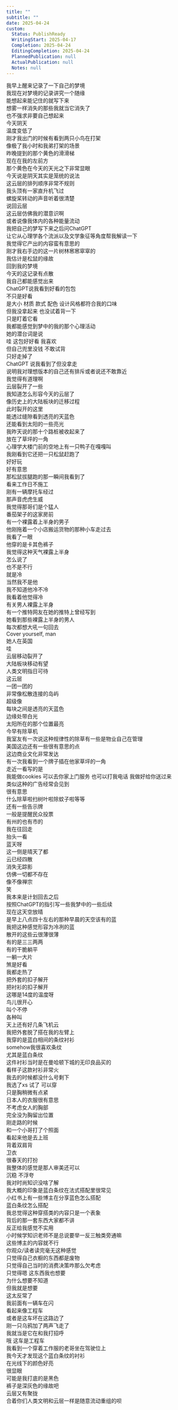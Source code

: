 ```yaml
---      
title: ""      
subtitle: ""      
date: 2025-04-24      
custom:      
  Status: PublishReady      
  WritingStart: 2025-04-17      
  Completion: 2025-04-24      
  EditingCompletion: 2025-04-24      
  PlannedPublication: null      
  ActualPublication: null      
  Notes: null      
---          
```

我早上醒来记录了一下自己的梦境        
我现在对梦境的记录讲究一个随缘        
能想起来能记住的就写下来        
想雾一样消失的那些我就当它消失了        
也不强求非要自己想起来          
今天阴天        
温度变低了        
刚才我出门的时候有看到两只小鸟在打架        
像极了我小时和我弟打架的场景          
昨晚提到的那个黄色的滑滑梯        
现在在我的左前方        
那个黄色在今天的天光之下非常显眼          
今天说是阴天其实是笼统的说法        
这云层的排列顺序非常不规则        
我头顶有一家直升机飞过        
螺旋桨转动的声音听着很清楚        
说回云层        
这云层仿佛我的潜意识啊        
或者说像我体内的各种能量流动          
我把自己的梦写下来之后问ChatGPT        
让它从心理学各个流派以及文学象征等角度帮我解读一下        
我觉得它产出的内容蛮有意思的          
刚才我右手边的这一片树林窸窸窣窣的        
我估计是松鼠的缘故          
回到我的梦境        
今天的这记录有点散        
我自己都能感觉出来        
ChatGPT说我看到好看的包包        
不只是好看        
是大小 材质 款式 配色 设计风格都符合我的口味        
但我没拿起来 也没试着背一下        
只是盯着它看        
我都能感觉到梦中的我的那个心理活动        
她的潜台词是说        
哇 这包好好看 我喜欢        
但自己兜里没钱 不敢试背        
只好走掉了        
ChatGPT 说我看到了但没拿走        
说明我对理想版本的自己还有排斥或者说还不敢靠近        
我觉得有道理啊          
云层裂开了一些        
我知道怎么形容今天的云层了        
像历史上的大陆板块的迁移过程        
此时裂开的这里        
能透过缝隙看到透亮的天蓝色        
还能看到太阳的一些亮光          
我昨天说的那十个路桩被收起来了        
放在了草坪的一角        
心理学大楼门前的空地上有一只鸭子在嘎嘎叫        
我刚看到它还把一只松鼠赶跑了        
好好玩        
好有意思        
那松鼠拔腿跑的那一瞬间我看到了        
看来工作日不施工          
刚有一辆摩托车经过        
那声音虎虎生威        
我觉得那哥们是个猛人          
番茄架子的这家房前        
有一个裸露着上半身的男子        
他刚拖着一个小店搬运货物的那种小车走过去        
我看了一眼        
他穿的是卡其色裤子          
我觉得这种天气裸露上半身        
怎么说了        
也不是不行        
就是冷        
当然我不是他        
我不知道他冷不冷        
我看着他觉得冷          
有关男人裸露上半身        
有一个推特网友在她的推特上曾经写到        
她看到那些裸露上半身的男人        
每次都想大吼一句回去        
Cover yourself, man        
她人在英国          
哇        
云层移动裂开了        
大陆板块移动有望        
人类文明指日可待          
这云层        
一团一团的        
非常像松散连接的岛屿        
超级像        
每块之间是透亮的天蓝色        
边缘处带白光        
太阳所在的那个位置最亮          
今早有除草机        
我室友有一次说这种规律性的除草有一些是物业自己在管理          
美国这边还有一些很有意思的点        
这边商业文化非常发达        
有一次我看到一个牌子插在他家草坪的一角        
走近一看写的是        
我能做cookies 可以去你家上门服务 也可以打我电话 我做好给你送过来        
类似这种的广告经常会见到        
很有意思        
什么除草啦扫树叶啦除蚊子啦等等        
还有一些告示牌        
一般是提醒民众投票        
有州的也有市的          
我在往回走        
抬头一看        
蓝天呀        
这一侧是晴天了都        
云已经四散        
消失无踪影        
仿佛一切都不存在        
像不像禅宗        
笑          
我本来是计划回去之后        
按照ChatGPT的指引写一些我梦中的一些后续        
现在这天空放晴        
是早上八点四十左右的那种早晨的天空该有的蓝        
我把这种感觉形容为冷冽的蓝        
散开的这些云很薄很薄        
有的是三三两两        
有的干脆躺平        
一躺一大片        
煞是好看          
我都走热了        
把外套的扣子解开        
把衬衫的扣子解开        
这哪是14度的温度呀          
鸟儿很开心        
叫个不停        
各种叫        
天上还有好几条飞机云          
我把外套脱了搭在我的左臂上        
我穿的是蓝白相间的条纹衬衫        
somehow我很喜欢条纹        
尤其是蓝白条纹        
这件衬衫当时是在曼哈顿下城的无印良品买的        
看样子这款衬衫非常火        
我去的时候都没什么号剩下        
我选了xs 试了 可以穿        
只是胸稍微有点紧        
日本人的衣服很有意思        
不考虑女人的胸部        
完全没为胸留出位置          
刚走路的时候        
和一个小哥打了个照面        
看起来他是去上班        
背着双肩背        
卫衣        
很春天的打扮        
我整体的感觉是那人审美还可以        
沉稳 不浮夸          
我对时尚知识没啥了解        
我大概的印象是蓝白条纹在法式搭配里很常见        
小红书上有一些博主在分享蓝色怎么搭配        
蓝白条纹怎么搭配        
我总觉得这种穿搭类的内容只是一个表象        
背后的那一套东西大家都不讲        
反正给我感觉不实用          
小时候学知识老师不是总说要举一反三触类旁通嘛        
这些博主的内容就不行        
你观众/读者读完毫无这种感觉        
只觉得自己衣橱的东西都是废物        
只觉得自己当时的消费决策咋那么欠考虑        
只觉得嗯 这东西我也想要        
为什么想要不知道        
但我就是想要        
这太反常了          
我前面有一辆车在闪        
看起来像工程车        
或者是这车坏在这路边了          
刚一只乌鸦加了两声飞走了        
我就当是它在和我打招呼          
哦 这车是工程车        
我看到一个穿着工作服的老哥坐在驾驶位上          
我今天才发现这个蓝白条纹的衬衫        
在光线下的颜色好亮        
很显眼        
可能是我打底的是黑色        
裤子是深灰色的缘故吧          
云层又有聚拢        
合着你们人类文明和云层一样是随意流动重组的呗          
      